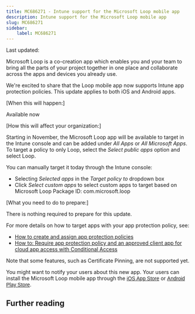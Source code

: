 ```yaml
---
title: MC686271 - Intune support for the Microsoft Loop mobile app
description: Intune support for the Microsoft Loop mobile app
slug: MC686271
sidebar:
    label: MC686271
---
```



Last updated: 

<p>Microsoft Loop is a co-creation app which enables you and your team to bring all the parts of your project together in one place and collaborate across the apps and devices you already use.</p><p>We're excited to share that the Loop mobile app now supports Intune app protection policies. This update applies to both iOS and Android apps.</p>
<p>[When this will happen:]<br></p>

<p>Available now</p><p>[How this will affect your organization:]<br></p>

<p>Starting in November, the Microsoft Loop app will be available to target in the Intune console and can be added under <i>All Apps</i> or <i>All Microsoft Apps</i>. To target a policy to only Loop, select the <i>Select public apps</i> option and select Loop.
</p><p>You can manually target it today through the Intune console:
</p><ul><li>Selecting <i>Selected apps</i> in the <i>Target policy to</i> dropdown box
</li><li>Click <i>Select custom apps</i><b> </b>to select custom apps to target based on Microsoft Loop Package ID: com.microsoft.loop
</li></ul><p>[What you need to do to prepare:]<br></p>
<p>There is nothing required to prepare for this update.
</p><p>For more details on how to target apps with your app protection policy, see: 
</p><ul><li><a href="https://docs.microsoft.com/mem/intune/apps/app-protection-policies" target="_blank">How to create and assign app protection policies</a> 
</li><li><a href="https://docs.microsoft.com/azure/active-directory/conditional-access/app-protection-based-conditional-access" target="_blank">How to: Require app protection policy and an approved client app for cloud app access with Conditional Access</a> 
</li></ul><p>Note that some features, such as Certificate Pinning, are not supported yet.
</p><p>
</p>

<p>You might want to notify your users about this new app. Your users can install the Microsoft Loop mobile app through the&nbsp;<a href="https://aka.ms/LoopiOS" target="_blank" style="background-color: rgb(255, 255, 255); font-family: sans-serif; font-weight: 400;">iOS App Store</a>&nbsp;or <a href="https://aka.ms/LoopAndroid" target="_blank" style="background-color: rgb(255, 255, 255); font-family: sans-serif; font-weight: 400;">Android Play Store</a>.</p>

## Further reading

